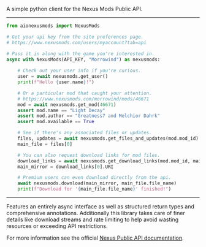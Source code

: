 
A simple python client for the Nexus Mods Public API.

---
```python
from aionexusmods import NexusMods

# Get your api key from the site preferences page.
# https://www.nexusmods.com/users/myaccount?tab=api

# Pass it in along with the game you're interested in.
async with NexusMods(API_KEY, "Morrowind") as nexusmods:
    
    # Check out your user info if you're curious.
    user = await nexusmods.get_user()
    print(f"Hello {user.name}!")

    # Or a particular mod that caught your attention.
    # https://www.nexusmods.com/morrowind/mods/46671
    mod = await nexusmods.get_mod(46671)
    assert mod.name == "Light Decay"
    assert mod.author == "Greatness7 and Melchior Dahrk"
    assert mod.available == True

    # See if there's any associated files or updates.
    files, updates = await nexusmods.get_files_and_updates(mod.mod_id)
    main_file = files[0]

    # You can also request download links for mod files.
    download_links = await nexusmods.get_download_links(mod.mod_id, main_file.file_id)
    main_mirror = download_links[0].URI

    # Premium users can even download directly from the api.
    await nexusmods.download(main_mirror, main_file.file_name)
    print(f"Download for '{main_file.file_name}' finished!")
```
---

Features an entirely async interface as well as structured return types and comprehensive annotations. Additionally this library takes care of finer details like download streams and rate limiting to help avoid wasting resources or exceeding API restrictions.


For more information see the official [Nexus Public API documentation](https://app.swaggerhub.com/apis-docs/NexusMods/nexus-mods_public_api_params_in_form_data/1.0).
